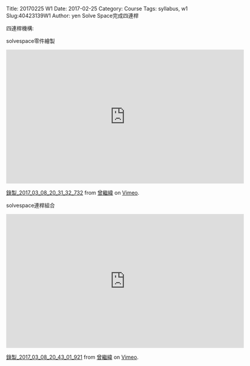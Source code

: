 Title: 20170225 W1
Date: 2017-02-25
Category: Course
Tags: syllabus, w1
Slug:40423139W1
Author: yen
Solve Space完成四連桿

<!-- PELICAN_END_SUMMARY -->

四連桿機構:

solvespace零件繪製

<iframe src="https://player.vimeo.com/video/207450485" width="640" height="360" frameborder="0" webkitallowfullscreen mozallowfullscreen allowfullscreen></iframe> <p><a href="https://vimeo.com/207450485">錄製_2017_03_08_20_31_32_732</a> from <a href="https://vimeo.com/user57418042">曾繼緯</a> on <a href="https://vimeo.com">Vimeo</a>.</p>

solvespace連桿組合

<iframe src="https://player.vimeo.com/video/207450999" width="640" height="360" frameborder="0" webkitallowfullscreen mozallowfullscreen allowfullscreen></iframe> <p><a href="https://vimeo.com/207450999">錄製_2017_03_08_20_43_01_921</a> from <a href="https://vimeo.com/user57418042">曾繼緯</a> on <a href="https://vimeo.com">Vimeo</a>.</p>


